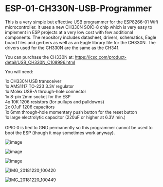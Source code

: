 # ESP-01-CH330N-USB-Programmer

This is a very simple but effective USB programmer for the ESP8266-01 Wifi microcontroller.
It uses a new CH330N SOIC-8 chip which is very easy to implement in ESP projects at a very low cost with few additional components.
The repository includes datasheet, drivers, schematics, Eagle board files and gerbers as well as an Eagle library file for the CH330N.
The drivers used for the CH330N are the same as the CH341.<br>

You can purchase the CH330N at: https://lcsc.com/product-detail/USB_CH330N_C108996.html<br>

You will need:<br>

1x CH330N USB transceiver<br>
1x AMS1117 TO-223 3.3V regulator<br>
1x Molex USB-A through-hole connector<br>
1x 8-pin 2mm socket for the ESP<br>
4x 10K 1206 resistors (for pullups and pulldowns)<br>
2x 0.1uF 1206 capacitors<br>
1x 6mm through-hole momentary push button for the reset button<br>
1x large electrolytic capacitor (220uF or higher at 6.3V min.)<br><br>
GPIO 0 is tied to GND permanently so this programmer cannot be used to boot the ESP (though it may sometimes work anyway).

![image](https://github.com/user-attachments/assets/7b15a4e7-357f-4e78-8e98-3e1f469efcf3)


![image](https://github.com/user-attachments/assets/5c369dc8-e0f7-492a-b0a4-f4248769a8d6)


![image](https://github.com/user-attachments/assets/9ccd5032-00f9-4b14-b8f1-fc89d16fc953)


![IMG_20181220_100420](https://github.com/user-attachments/assets/74a52ecf-b903-480d-8cf7-3d201cf24b56)


![IMG_20181220_100449](https://github.com/user-attachments/assets/a2fb5b81-0c4e-4103-aadc-39ec2a64275b)
